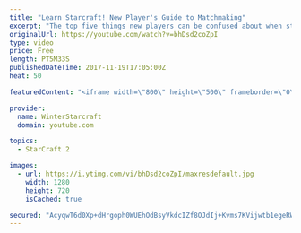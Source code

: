 ```yaml
---
title: "Learn Starcraft! New Player's Guide to Matchmaking"
excerpt: "The top five things new players can be confused about when starting off playing Starcraft 2!"
originalUrl: https://youtube.com/watch?v=bhDsd2coZpI
type: video
price: Free
length: PT5M33S
publishedDateTime: 2017-11-19T17:05:00Z
heat: 50

featuredContent: "<iframe width=\"800\" height=\"500\" frameborder=\"0\" src=\"https://www.youtube.com/embed/bhDsd2coZpI\" allow=\"accelerometer; autoplay; encrypted-media; gyroscope; picture-in-picture\" allowfullscreen></iframe>"

provider:
  name: WinterStarcraft
  domain: youtube.com

topics:
  - StarCraft 2

images:
  - url: https://i.ytimg.com/vi/bhDsd2coZpI/maxresdefault.jpg
    width: 1280
    height: 720
    isCached: true

secured: "AcyqwT6d0Xp+dHrgoph0WUEhOdBsyVkdcIZf8OJdIj+Kvms7KVijwtb1egeRWzZqph/zbwHwIutzinQZVM+einzn9NoqFFz7xnLpht+/4oZA2DtVWdUZ2XW21/eVPuCB7ZlCWIaLjWHi8jClAnMxPflyex8J7Nuf/GPFQ2S+KSO5DHMxeb5wAEAVkJMshAXBu+kW80J71agB4R6FxUl0/+ERj9RdyZtaEjKfgGLkNtijbGqF0To73O31ZQGwDFAGSN6MECKl/xfnCMkVgkw2dhfGe7Vq+8fu0v2u4bgzw8TD7F1T2Czos2EOAZfcNrEGTnwOwt5TYetb/i3zEJE2r+lGAeUsMVZXKsiQcwoBGW7zzwZ2Lz86/JWPmKBDCryGuXydH78dJqmw5PIlVVcjf8bqWWOC1NISwGyFOjr4pQk=;xL0XLiBtFGzpN+TZGe3WQg=="
---
```


